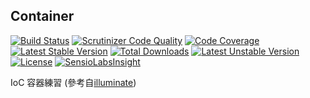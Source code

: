 ## Container

[![Build Status](https://travis-ci.org/colin1124x/container.svg)](https://travis-ci.org/colin1124x/container)
[![Scrutinizer Code Quality](https://scrutinizer-ci.com/g/colin1124x/container/badges/quality-score.png)](https://scrutinizer-ci.com/g/colin1124x/container)
[![Code Coverage](https://scrutinizer-ci.com/g/colin1124x/container/badges/coverage.png)](https://scrutinizer-ci.com/g/colin1124x/container)
[![Latest Stable Version](https://poser.pugx.org/rde/container/v/stable.svg)](https://packagist.org/packages/rde/container)
[![Total Downloads](https://poser.pugx.org/rde/container/downloads.svg)](https://packagist.org/packages/rde/container) 
[![Latest Unstable Version](https://poser.pugx.org/rde/container/v/unstable.svg)](https://packagist.org/packages/rde/container) 
[![License](https://poser.pugx.org/rde/container/license.svg)](https://packagist.org/packages/rde/container)
[![SensioLabsInsight](https://insight.sensiolabs.com/projects/ba644cfb-3f1d-4a7b-b5eb-d9bd463c684e/mini.png)](https://insight.sensiolabs.com/projects/349cd1da-b965-4db8-8ff7-6aa793156291)

IoC 容器練習 (參考自[illuminate](https://github.com/illuminate))
